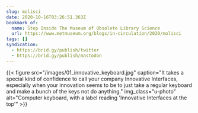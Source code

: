 ```yaml
---
slug: molisci
date: 2020-10-16T03:26:51.363Z
bookmark_of:
  name: Step Inside The Museum of Obsolete Library Science
  url: https://www.metmuseum.org/blogs/in-circulation/2020/molisci
tags: []
syndication:
  - https://brid.gy/publish/twitter
  - https://brid.gy/publish/mastodon
---
```

{{< figure src="/images/01_innovative_keyboard.jpg" caption="It takes a special kind of confidence to call your company Innovative Interfaces, especially when your innovation seems to be to just take a regular keyboard and make a bunch of the keys not do anything." img_class="u-photo" alt="Computer keyboard, with a label reading 'Innovative Interfaces at the top'" >}}
